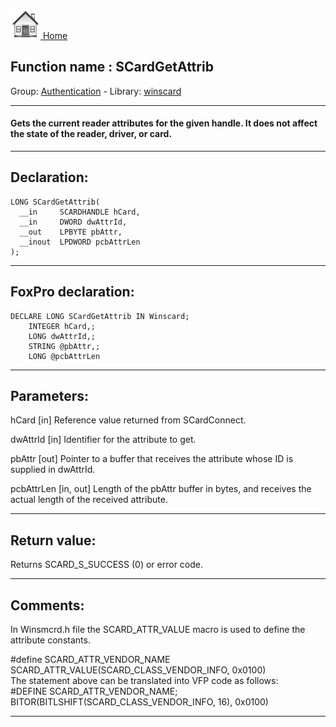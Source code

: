[<img src="../../images/home.png"> Home ](https://github.com/VFPX/Win32API)  

## Function name : SCardGetAttrib
Group: [Authentication](../../functions_group.md#Authentication)  -  Library: [winscard](../../../libraries.md#winscard)  
***  


#### Gets the current reader attributes for the given handle. It does not affect the state of the reader, driver, or card.

***  


## Declaration:
```foxpro  
LONG SCardGetAttrib(
  __in     SCARDHANDLE hCard,
  __in     DWORD dwAttrId,
  __out    LPBYTE pbAttr,
  __inout  LPDWORD pcbAttrLen
);  
```  
***  


## FoxPro declaration:
```foxpro  
DECLARE LONG SCardGetAttrib IN Winscard;
	INTEGER hCard,;
	LONG dwAttrId,;
	STRING @pbAttr,;
	LONG @pcbAttrLen  
```  
***  


## Parameters:
hCard [in] 
Reference value returned from SCardConnect.

dwAttrId [in] 
Identifier for the attribute to get.

pbAttr [out] 
Pointer to a buffer that receives the attribute whose ID is supplied in dwAttrId.

pcbAttrLen [in, out] 
Length of the pbAttr buffer in bytes, and receives the actual length of the received attribute.  
***  


## Return value:
Returns SCARD_S_SUCCESS (0) or error code.  
***  


## Comments:
In Winsmcrd.h file the SCARD_ATTR_VALUE macro is used to define the attribute constants.  
  
<div class="precode">#define SCARD_ATTR_VENDOR_NAME  
	SCARD_ATTR_VALUE(SCARD_CLASS_VENDOR_INFO, 0x0100)  
</div>  
The statement above can be translated into VFP code as follows:  
  
<div class="precode">#DEFINE SCARD_ATTR_VENDOR_NAME;  
	BITOR(BITLSHIFT(SCARD_CLASS_VENDOR_INFO, 16), 0x0100)</div>  
  
***  


